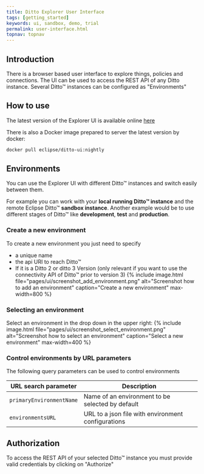 ```yaml
---
title: Ditto Explorer User Interface
tags: [getting_started]
keywords: ui, sandbox, demo, trial
permalink: user-interface.html
topnav: topnav
---
```


## Introduction

There is a browser based user interface to explore things, policies and connections.
The UI can be used to access the REST API of any Ditto instance.
Several Ditto™ instances can be configured as "Environments" 

## How to use

The latest version of the Explorer UI is available online [here](https://eclipse.github.io/ditto/)

There is also a Docker image prepared to server the latest version by docker:
```bash
docker pull eclipse/ditto-ui:nightly
```

## Environments
You can use the Explorer UI with different Ditto™ instances and switch easily between them.

For example you can work with your **local running Ditto™ instance** and the remote Eclipse Ditto™ **sandbox instance**.
Another example would be to use different stages of Ditto™ like **development**, **test** and **production**.

### Create a new environment
To create a new environment you just need to specify
* a unique name
* the api URI to reach Ditto™
* If it is a Ditto 2 or ditto 3 Version (only relevant if you want to use the connectivity API of Ditto™ prior to version 3)
{% include image.html file="pages/ui/screenshot_add_environment.png" alt="Screenshot how to add an environment" caption="Create a new environment" max-width=800 %}

### Selecting an environment
Select an environment in the drop down in the upper right:
{% include image.html file="pages/ui/screenshot_select_environment.png" alt="Screenshot how to select an environment" caption="Select a new environment" max-width=400 %}


### Control environments by URL parameters
The following query parameters can be used to control environments

| URL search parameter | Description |
| ---------------------|-------------|
| `primaryEnvironmentName` | Name of an environment to be selected by default |
| `environmentsURL` | URL to a json file with environment configurations |

## Authorization
To access the REST API of your selected Ditto™ instance you must provide valid credentials by clicking on "Authorize"